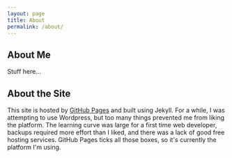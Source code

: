 ```yaml
---
layout: page
title: About
permalink: /about/
---
```

## About Me
Stuff here...

## About the Site
This site is hosted by [GitHub Pages](https://pages.github.com/) and built using Jekyll. For a while, I was attempting to use Wordpress, but too many things prevented me from liking the platform. The learning curve was large for a first time web developer, backups required more effort than I liked, and there was a lack of good free hosting services. GitHub Pages ticks all those boxes, so it's currently the platform I'm using.